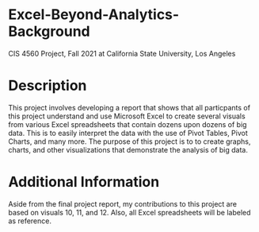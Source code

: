# Excel-Beyond-Analytics-Background
CIS 4560 Project, Fall 2021 at California State University, Los Angeles

# Description
This project involves developing a report that shows that all particpants of this project understand and use Microsoft Excel to create several visuals from various Excel spreadsheets that contain dozens upon dozens of big data. This is to easily interpret the data with the use of Pivot Tables, Pivot Charts, and many more. The purpose of this project is to to create graphs, charts, and other visualizations that demonstrate the analysis of big data.

# Additional Information
Aside from the final project report, my contributions to this project are based on visuals 10, 11, and 12. Also, all Excel spreadsheets will be labeled as reference.
